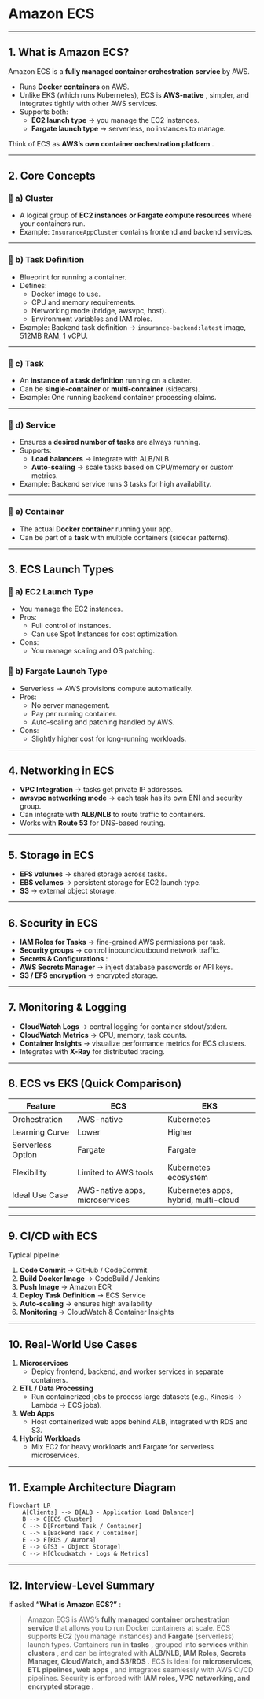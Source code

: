 # Amazon ECS

---

## 1. What is Amazon ECS?

Amazon ECS is a **fully managed container orchestration service** by AWS.

* Runs **Docker containers** on AWS.
* Unlike EKS (which runs Kubernetes), ECS is  **AWS-native** , simpler, and integrates tightly with other AWS services.
* Supports both:
  * **EC2 launch type** → you manage the EC2 instances.
  * **Fargate launch type** → serverless, no instances to manage.

Think of ECS as  **AWS’s own container orchestration platform** .

---

## 2. Core Concepts

### 🔹 a) Cluster

* A logical group of **EC2 instances or Fargate compute resources** where your containers run.
* Example: `InsuranceAppCluster` contains frontend and backend services.

---

### 🔹 b) Task Definition

* Blueprint for running a container.
* Defines:
  * Docker image to use.
  * CPU and memory requirements.
  * Networking mode (bridge, awsvpc, host).
  * Environment variables and IAM roles.
* Example: Backend task definition → `insurance-backend:latest` image, 512MB RAM, 1 vCPU.

---

### 🔹 c) Task

* An **instance of a task definition** running on a cluster.
* Can be **single-container** or **multi-container** (sidecars).
* Example: One running backend container processing claims.

---

### 🔹 d) Service

* Ensures a **desired number of tasks** are always running.
* Supports:
  * **Load balancers** → integrate with ALB/NLB.
  * **Auto-scaling** → scale tasks based on CPU/memory or custom metrics.
* Example: Backend service runs 3 tasks for high availability.

---

### 🔹 e) Container

* The actual **Docker container** running your app.
* Can be part of a **task** with multiple containers (sidecar patterns).

---

## 3. ECS Launch Types

### 🔹 a) EC2 Launch Type

* You manage the EC2 instances.
* Pros:
  * Full control of instances.
  * Can use Spot Instances for cost optimization.
* Cons:
  * You manage scaling and OS patching.

### 🔹 b) Fargate Launch Type

* Serverless → AWS provisions compute automatically.
* Pros:
  * No server management.
  * Pay per running container.
  * Auto-scaling and patching handled by AWS.
* Cons:
  * Slightly higher cost for long-running workloads.

---

## 4. Networking in ECS

* **VPC Integration** → tasks get private IP addresses.
* **awsvpc networking mode** → each task has its own ENI and security group.
* Can integrate with **ALB/NLB** to route traffic to containers.
* Works with **Route 53** for DNS-based routing.

---

## 5. Storage in ECS

* **EFS volumes** → shared storage across tasks.
* **EBS volumes** → persistent storage for EC2 launch type.
* **S3** → external object storage.

---

## 6. Security in ECS

* **IAM Roles for Tasks** → fine-grained AWS permissions per task.
* **Security groups** → control inbound/outbound network traffic.
* **Secrets & Configurations** :
* **AWS Secrets Manager** → inject database passwords or API keys.
* **S3 / EFS encryption** → encrypted storage.

---

## 7. Monitoring & Logging

* **CloudWatch Logs** → central logging for container stdout/stderr.
* **CloudWatch Metrics** → CPU, memory, task counts.
* **Container Insights** → visualize performance metrics for ECS clusters.
* Integrates with **X-Ray** for distributed tracing.

---

## 8. ECS vs EKS (Quick Comparison)

| Feature           | ECS                            | EKS                                  |
| ----------------- | ------------------------------ | ------------------------------------ |
| Orchestration     | AWS-native                     | Kubernetes                           |
| Learning Curve    | Lower                          | Higher                               |
| Serverless Option | Fargate                        | Fargate                              |
| Flexibility       | Limited to AWS tools           | Kubernetes ecosystem                 |
| Ideal Use Case    | AWS-native apps, microservices | Kubernetes apps, hybrid, multi-cloud |

---

## 9. CI/CD with ECS

Typical pipeline:

1. **Code Commit** → GitHub / CodeCommit
2. **Build Docker Image** → CodeBuild / Jenkins
3. **Push Image** → Amazon ECR
4. **Deploy Task Definition** → ECS Service
5. **Auto-scaling** → ensures high availability
6. **Monitoring** → CloudWatch & Container Insights

---

## 10. Real-World Use Cases

1. **Microservices**
   * Deploy frontend, backend, and worker services in separate containers.
2. **ETL / Data Processing**
   * Run containerized jobs to process large datasets (e.g., Kinesis → Lambda → ECS jobs).
3. **Web Apps**
   * Host containerized web apps behind ALB, integrated with RDS and S3.
4. **Hybrid Workloads**
   * Mix EC2 for heavy workloads and Fargate for serverless microservices.

---

## 11. Example Architecture Diagram

```mermaid
flowchart LR
    A[Clients] --> B[ALB - Application Load Balancer]
    B --> C[ECS Cluster]
    C --> D[Frontend Task / Container]
    C --> E[Backend Task / Container]
    E --> F[RDS / Aurora]
    E --> G[S3 - Object Storage]
    C --> H[CloudWatch - Logs & Metrics]
```

---

## 12. Interview-Level Summary

If asked  **“What is Amazon ECS?”** :

> Amazon ECS is AWS’s **fully managed container orchestration service** that allows you to run Docker containers at scale. ECS supports **EC2** (you manage instances) and **Fargate** (serverless) launch types. Containers run in  **tasks** , grouped into **services** within  **clusters** , and can be integrated with  **ALB/NLB, IAM Roles, Secrets Manager, CloudWatch, and S3/RDS** . ECS is ideal for  **microservices, ETL pipelines, web apps** , and integrates seamlessly with AWS CI/CD pipelines. Security is enforced with  **IAM roles, VPC networking, and encrypted storage** .
